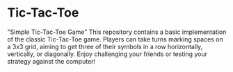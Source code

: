 # Tic-Tac-Toe
 "Simple Tic-Tac-Toe Game"  This repository contains a basic implementation of the classic Tic-Tac-Toe game. Players can take turns marking spaces on a 3x3 grid, aiming to get three of their symbols in a row horizontally, vertically, or diagonally. Enjoy challenging your friends or testing your strategy against the computer!
